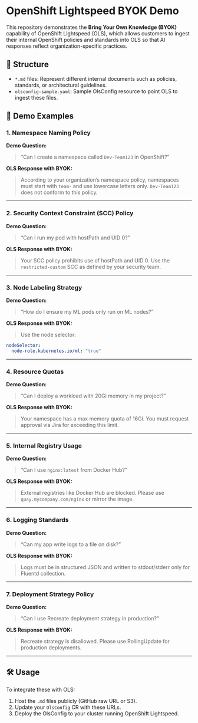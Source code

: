 # OpenShift Lightspeed BYOK Demo

This repository demonstrates the **Bring Your Own Knowledge (BYOK)** capability of OpenShift Lightspeed (OLS), which allows customers to ingest their internal OpenShift policies and standards into OLS so that AI responses reflect organization-specific practices.

## 📁 Structure

- `*.md` files: Represent different internal documents such as policies, standards, or architectural guidelines.
- `olsconfig-sample.yaml`: Sample OlsConfig resource to point OLS to ingest these files.

## 🧪 Demo Examples

### 1. Namespace Naming Policy
**Demo Question:**  
> “Can I create a namespace called `Dev-Team123` in OpenShift?”

**OLS Response with BYOK:**  
> According to your organization’s namespace policy, namespaces must start with `team-` and use lowercase letters only. `Dev-Team123` does not conform to this policy.

---

### 2. Security Context Constraint (SCC) Policy  
**Demo Question:**  
> “Can I run my pod with hostPath and UID 0?”

**OLS Response with BYOK:**  
> Your SCC policy prohibits use of hostPath and UID 0. Use the `restricted-custom` SCC as defined by your security team.

---

### 3. Node Labeling Strategy  
**Demo Question:**  
> “How do I ensure my ML pods only run on ML nodes?”

**OLS Response with BYOK:**  
> Use the node selector:
```yaml
nodeSelector:
  node-role.kubernetes.io/ml: "true"
```

---

### 4. Resource Quotas  
**Demo Question:**  
> “Can I deploy a workload with 20Gi memory in my project?”

**OLS Response with BYOK:**  
> Your namespace has a max memory quota of 16Gi. You must request approval via Jira for exceeding this limit.

---

### 5. Internal Registry Usage  
**Demo Question:**  
> “Can I use `nginx:latest` from Docker Hub?”

**OLS Response with BYOK:**  
> External registries like Docker Hub are blocked. Please use `quay.mycompany.com/nginx` or mirror the image.

---

### 6. Logging Standards  
**Demo Question:**  
> “Can my app write logs to a file on disk?”

**OLS Response with BYOK:**  
> Logs must be in structured JSON and written to stdout/stderr only for Fluentd collection.

---

### 7. Deployment Strategy Policy  
**Demo Question:**  
> “Can I use Recreate deployment strategy in production?”

**OLS Response with BYOK:**  
> Recreate strategy is disallowed. Please use RollingUpdate for production deployments.

---

## 🛠️ Usage

To integrate these with OLS:
1. Host the `.md` files publicly (GitHub raw URL or S3).
2. Update your `OlsConfig` CR with these URLs.
3. Deploy the OlsConfig to your cluster running OpenShift Lightspeed.

